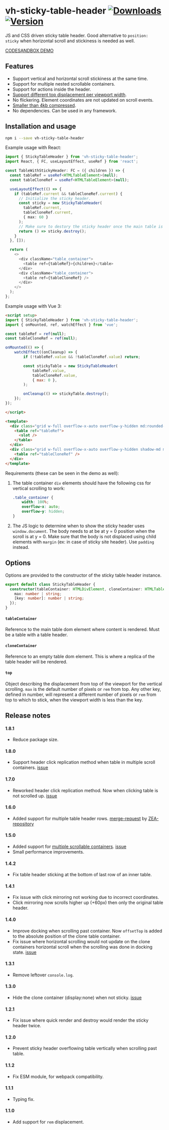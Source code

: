 # vh-sticky-table-header [![Downloads](https://badgen.net/npm/dw/vh-sticky-table-header)](https://www.npmjs.com/package/vh-sticky-table-header) [![Version](https://badgen.net/npm/v/vh-sticky-table-header)](https://www.npmjs.com/package/vh-sticky-table-header)

JS and CSS driven sticky table header. Good alternative to `position: sticky` when 
horizontal scroll and stickiness is needed as well.

[CODESANDBOX DEMO](https://codesandbox.io/s/vh-sticky-table-header-demo-euykw?file=/src/App.tsx&resolutionWidth=630&resolutionHeight=675)

## Features

- Support vertical and horizontal scroll stickiness at the same time.
- Support for multiple nested scrollable containers.
- Support for actions inside the header.
- [Support different top displacement per viewport width](#top).
- No flickering. Element coordinates are not updated on scroll events.
- [Smaller than 4kb compressed](https://bundlephobia.com/package/vh-sticky-table-header).
- No dependencies. Can be used in any framework.

## Installation and usage
    
```bash
npm i --save vh-sticky-table-header
```

Example usage with React:

```typescript jsx
import { StickyTableHeader } from 'vh-sticky-table-header';
import React, { FC, useLayoutEffect, useRef } from 'react';

const TableWithStickyHeader: FC = ({ children }) => {
  const tableRef = useRef<HTMLTableElement>(null);
  const tableCloneRef = useRef<HTMLTableElement>(null);

  useLayoutEffect(() => {
    if (tableRef.current && tableCloneRef.current) {
      // Initialize the sticky header.
      const sticky = new StickyTableHeader(
        tableRef.current,
        tableCloneRef.current,
        { max: 60 }
      );
      // Make sure to destory the sticky header once the main table is unmounted.
      return () => sticky.destroy();
    }
  }, []);

  return (
    <>
      <div className="table_container">
        <table ref={tableRef}>{children}</table>
      </div>
      <div className="table_container">
        <table ref={tableCloneRef} />
      </div>
    </>
  );
};
```

Example usage with Vue 3:

```html
<script setup>
import { StickyTableHeader } from 'vh-sticky-table-header';
import { onMounted, ref, watchEffect } from 'vue';

const tableRef = ref(null);
const tableCloneRef = ref(null);

onMounted(() => {
    watchEffect((onCleanup) => {
        if (!tableRef.value && !tableCloneRef.value) return;

        const stickyTable = new StickyTableHeader(
            tableRef.value,
            tableCloneRef.value,
            { max: 0 },
        );

        onCleanup(() => stickyTable.destroy();
    });
});

</script>

<template>
  <div class="grid w-full overflow-x-auto overflow-y-hidden md:rounded-lg">
    <table ref="tableRef">
      <slot />
    </table>
  </div>
  <div class="grid w-full overflow-x-auto overflow-y-hidden shadow-md md:rounded-lg">
    <table ref="tableCloneRef" />
  </div>
</template>

```


Requirements (these can be seen in the demo as well):

1. The table container `div` elements should have the following css for vertical scrolling to work:
    ```css
    .table_container {
        width: 100%;
        overflow-x: auto;
        overflow-y: hidden;
    }
    ```
2. The JS logic to determine when to show the sticky header uses `window.document`. The body needs to 
   at be at y = 0 position when the scroll is at y = 0. Make sure that the body is not displaced using 
   child elements with `margin` (ex: in case of sticky site header). Use `padding` instead.

## Options

Options are provided to the constructor of the sticky table header instance.

```typescript
export default class StickyTableHeader {
  constructor(tableContainer: HTMLDivElement, cloneContainer: HTMLTableElement, top: {
    max: number | string;
    [key: number]: number | string;
  });
}
```

#### `tableContainer`

Reference to the main table dom element where content is rendered. Must be a table with a table header.

#### `cloneContainer`

Reference to an empty table dom element. This is where a replica of the table header will be rendered.

#### `top`

Object describing the displacement from top of the viewport for the vertical scrolling.
`max` is the default number of pixels or `rem` from top.
Any other key, defined in number, will represent a different number of pixels or `rem` from top to which to stick,
when the viewport width is less than the key.

## Release notes

#### 1.8.1

- Reduce package size.

#### 1.8.0

- Support header click replication method when table in multiple scroll containers. [issue](https://github.com/archfz/vh-sticky-table-header/issues/10)

#### 1.7.0

- Reworked header click replication method. Now when clicking table is not scrolled up. [issue](https://github.com/archfz/vh-sticky-table-header/issues/6)

#### 1.6.0

- Added support for multiple table header rows. [merge-request](https://github.com/archfz/vh-sticky-table-header/pull/8) by [ZEA-repository](https://github.com/ZEA-repository)

#### 1.5.0

- Added support for [multiple scrollable containers](./test/test_multiple_scroll.html). [issue](https://github.com/archfz/vh-sticky-table-header/issues/7)
- Small performance improvements.

#### 1.4.2

- Fix table header sticking at the bottom of last row of an inner table.

#### 1.4.1

- Fix issue with click mirroring not working due to incorrect coordinates.
- Click mirroring now scrolls higher up (+60px) then only the original table header.

#### 1.4.0

- Improve docking when scrolling past container. Now `offsetTop` is added to the absolute position
  of the clone table container.
- Fix issue where horizontal scrolling would not update on the clone containers horizontal scroll
  when the scrolling was done in docking state. [issue](https://github.com/archfz/vh-sticky-table-header/issues/3)

#### 1.3.1

- Remove leftover `console.log`.

#### 1.3.0

- Hide the clone container (display:none) when not sticky. [issue](https://github.com/archfz/vh-sticky-table-header/issues/1)

#### 1.2.1

- Fix issue where quick render and destroy would render the sticky header twice.

#### 1.2.0

- Prevent sticky header overflowing table vertically when scrolling past table.

#### 1.1.2

- Fix ESM module, for webpack compatibility.

#### 1.1.1

- Typing fix.

#### 1.1.0

- Add support for `rem` displacement.
